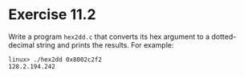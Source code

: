 # Exercise 11.2

Write a program `hex2dd.c` that converts its hex argument to a dotted-decimal string and
prints the results. For example:

```
linux> ./hex2dd 0x8002c2f2
128.2.194.242
```
